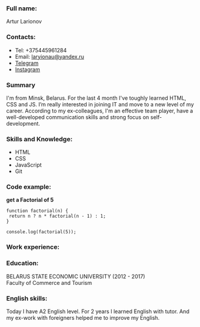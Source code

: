 ### **Full name:**

   Artur Larionov
   
### **Contacts**:
   - Tel: +375445961284
   - Email: laryionau@yandex.ru
   - [Telegram](https://t.me/lariarty)
   - [Instagram](https://www.instagram.com/larionov_ar/)
   
### **Summary**

I'm from Minsk, Belarus. For the last 4 month I've toughly learned HTML, CSS and JS. I’m really interested in joining IT and move to a new level of my career. According to my ex-colleagues, I'm an effective team player, have a well-developed communication skills and strong focus on self-development.

### **Skills and Knowledge:**

   - HTML
   - CSS
   - JavaScript
   - Git
   
### **Сode example:**

**get a Factorial of 5**
 ```
 function factorial(n) {
  return n ? n * factorial(n - 1) : 1;
}

console.log(factorial(5));
```
### **Work experience:**

### **Education:**

   BELARUS STATE ECONOMIC UNIVERSITY (2012 - 2017)\
   Faculty of Commerce and Tourism
   
### **English skills:**

Today I have A2 English level. For 2 years I learned English with tutor. And my ex-work with foreigners helped me to improve my English.

